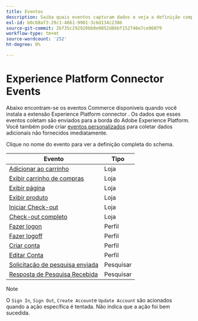 ```yaml
---
title: Eventos
description: Saiba quais eventos capturam dados e veja a definição completa do esquema.
exl-id: b0c88af3-29c1-4661-9901-3c6d134c2386
source-git-commit: 2b735c292920bb0e9052d86bf152748e7ce96079
workflow-type: tm+mt
source-wordcount: '252'
ht-degree: 0%

---
```


# Experience Platform Connector Events

Abaixo encontram-se os eventos Commerce disponíveis quando você instala a extensão Experience Platform connector . Os dados que esses eventos coletam são enviados para a borda do Adobe Experience Platform. Você também pode criar [eventos personalizados](custom-events.md) para coletar dados adicionais não fornecidos imediatamente.

Clique no nome do evento para ver a definição completa do schema.

| Evento | Tipo |
|---|---|
| [Adicionar ao carrinho](https://github.com/adobe/magento-storefront-event-collector/blob/main/src/handlers/product/addToCartAEP.ts) | Loja |
| [Exibir carrinho de compras](https://github.com/adobe/magento-storefront-event-collector/blob/main/src/handlers/shoppingCart/viewAEP.ts) | Loja |
| [Exibir página](https://github.com/adobe/magento-storefront-event-collector/blob/main/src/handlers/page/viewAEP.ts) | Loja |
| [Exibir produto](https://github.com/adobe/magento-storefront-event-collector/blob/main/src/handlers/product/viewAEP.ts) | Loja |
| [Iniciar Check-out](https://github.com/adobe/magento-storefront-event-collector/blob/main/src/handlers/shoppingCart/initiateCheckoutAEP.ts) | Loja |
| [Check-out completo](https://github.com/adobe/magento-storefront-event-collector/blob/main/src/handlers/checkout/placeOrderAEP.ts) | Loja |
| [Fazer logon](https://github.com/adobe/magento-storefront-event-collector/blob/main/src/handlers/account/signInAEP.ts) | Perfil |
| [Fazer logoff](https://github.com/adobe/magento-storefront-event-collector/blob/main/src/handlers/account/signOutAEP.ts) | Perfil |
| [Criar conta](https://github.com/adobe/magento-storefront-event-collector/blob/main/src/handlers/account/createAccountAEP.ts) | Perfil |
| [Editar Conta](https://github.com/adobe/magento-storefront-event-collector/blob/main/src/handlers/account/editAccountAEP.ts) | Perfil |
| [Solicitação de pesquisa enviada](https://github.com/adobe/magento-storefront-event-collector/blob/main/src/handlers/search/searchRequestSentAEP.ts) | Pesquisar |
| [Resposta de Pesquisa Recebida](https://github.com/adobe/magento-storefront-event-collector/blob/main/src/handlers/search/searchResponseReceivedAEP.ts) | Pesquisar |

>[!NOTE]
>
> O `Sign In`, `Sign Out`, `Create Account`e `Update Account` são acionados quando a ação específica é tentada. Não indica que a ação foi bem sucedida.
